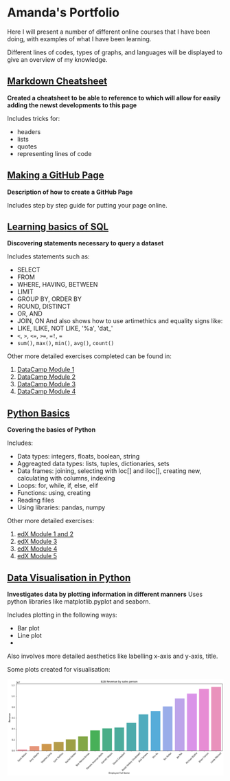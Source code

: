 # Amanda's Portfolio

Here I will present a number of different online courses that I have been doing, with examples of what I have been learning.

Different lines of codes, types of graphs, and languages will be displayed to give an overview of my knowledge.

## [Markdown Cheatsheet](https://github.com/afclopes/Start-Website/blob/master/_includes/03-Markdown.md)
**Created a cheatsheet to be able to reference to which will allow for easily adding the newst developments to this page**

Includes tricks for:
- headers
- lists
- quotes
- representing lines of code

## [Making a GitHub Page](https://github.com/afclopes/Start-Website/blob/master/_includes/02-GitHubPages.md)
**Description of how to create a GitHub Page**

Includes step by step guide for putting your page online.

## [Learning basics of SQL](https://github.com/afclopes/SQL_learning/blob/master/Getting_Started_in_SQL_live_Student.ipynb)
**Discovering statements necessary to query a dataset**

Includes statements such as:
- SELECT
- FROM
- WHERE, HAVING, BETWEEN
- LIMIT
- GROUP BY, ORDER BY
- ROUND, DISTINCT
- OR, AND
- JOIN, ON
And also shows how to use artimethics and equality signs like:
- LIKE, ILIKE, NOT LIKE, '%a', 'dat_'
- `<`, `>`, `<=`, `>=`, `=!`, `=`
- `sum()`, `max()`, `min()`, `avg()`, `count()`

Other more detailed exercises completed can be found in:
1. [DataCamp Module 1](https://github.com/afclopes/SQL_learning/blob/master/Introduction_to_SQL_MOD1.md)
2. [DataCamp Module 2](https://github.com/afclopes/SQL_learning/blob/master/Introduction_to_SQL_MOD2.md)
3. [DataCamp Module 3](https://github.com/afclopes/SQL_learning/blob/master/Introduction_to_SQL_MOD3.md)
4. [DataCamp Module 4](https://github.com/afclopes/SQL_learning/blob/master/Introduction_to_SQL_MOD4.md)

## [Python Basics](https://github.com/afclopes/Python_DataCamp_Course/blob/master/webinar_content_students%20(1).ipynb)
**Covering the basics of Python**

Includes:
- Data types: integers, floats, boolean, string
- Aggreagted data types: lists, tuples, dictionaries, sets
- Data frames: joining, selecting with loc[] and iloc[], creating new, calculating with columns, indexing
- Loops: for, while, if, else, elif
- Functions: using, creating
- Reading files
- Using libraries: pandas, numpy

Other more detailed exercises:
1. [edX Module 1 and 2](https://github.com/afclopes/Python-Lessons/blob/master/Course_Python_Basics_For_Data_Science_MOD1-2.ipynb)
2. [edX Module 3](https://github.com/afclopes/Python-Lessons/blob/master/Course_Python_Basics_For_Data_Science_MOD3.ipynb)
3. [edX Module 4](https://github.com/afclopes/Python-Lessons/blob/master/Course_Python_Basics_Data_Science_MOD4.ipynb)
4. [edX Module 5](https://github.com/afclopes/Python-Lessons/blob/master/Course_Python_Basics_For_Data_Science_MOD5.ipynb)

## [Data Visualisation in Python]()
**Investigates data by plotting information in different manners**
Uses python libraries like matplotlib.pyplot and seaborn.

Includes plotting in the following ways:
- Bar plot
- Line plot
- 

Also involves more detailed aesthetics like labelling x-axis and y-axis, title.

Some plots created for visualisation:

![](https://github.com/afclopes/Data-Science-Portfolio/blob/master/images/Picture1.png?raw=true)

